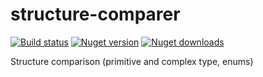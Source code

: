 # structure-comparer

[![Build status](https://ci.appveyor.com/api/projects/status/347ps56eeab1n8yu?svg=true)](https://ci.appveyor.com/project/jeduardocosta/type-validator)
[![Nuget version](https://img.shields.io/nuget/v/StructureComparer.svg)](https://www.nuget.org/packages/StructureComparer/)
[![Nuget downloads](https://img.shields.io/nuget/dt/StructureComparer.svg)](https://www.nuget.org/packages/StructureComparer/)

Structure comparison (primitive and complex type, enums)